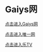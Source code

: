 # Gaiys网

[点击进入Gaiys网](https://gaiys.com)

[点击进入唯一网](https://vyide.com)

[点击进入乐TV](https://6ltv.com)